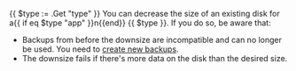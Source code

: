 <!-- shortcode start {{ .Name }} -->
{{ $type := .Get "type" }}
You can decrease the size of an existing disk for a{{ if eq $type "app" }}n{{end}} {{ $type }}.
If you do so, be aware that:

- Backups from before the downsize are incompatible and can no longer be used.
  You need to [create new backups](/environments/backup.md).
- The downsize fails if there's more data on the disk than the desired size.
<!-- shortcode end {{ .Name }} -->

